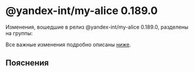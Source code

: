 # @yandex-int/my-alice 0.189.0

<!-- ЧЕЛОВЕЧЕСКОЕ ВСТУПЛЕНИЕ -->

Изменения, вошедшие в релиз @yandex-int/my-alice 0.189.0, разделены на группы:

Все важные изменения подробно описаны [ниже](#Пояснения).

## Пояснения

